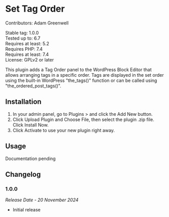 # Set Tag Order #

Contributors: Adam Greenwell

Stable tag: 1.0.0 \
Tested up to: 6.7 \
Requires at least: 5.2 \
Requires PHP: 7.4 \
Requires at least: 7.4 \
License: GPLv2 or later

This plugin adds a Tag Order panel to the WordPress Block Editor that allows arranging tags in a specific order. Tags are
displayed in the set order using the built-in WordPress "the_tags()" function or can be called using
"the_ordered_post_tags()".


## Installation ##

1. In your admin panel, go to Plugins > and click the Add New button.
2. Click Upload Plugin and Choose File, then select the plugin .zip file. Click Install Now.
3. Click Activate to use your new plugin right away.


## Usage ##

Documentation pending

## Changelog ##

### 1.0.0 ###
*Release Date - 20 November 2024*

* Initial release